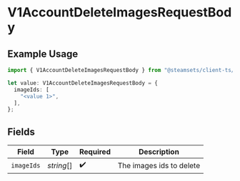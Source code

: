 # V1AccountDeleteImagesRequestBody

## Example Usage

```typescript
import { V1AccountDeleteImagesRequestBody } from "@steamsets/client-ts/models/components";

let value: V1AccountDeleteImagesRequestBody = {
  imageIds: [
    "<value 1>",
  ],
};
```

## Fields

| Field                    | Type                     | Required                 | Description              |
| ------------------------ | ------------------------ | ------------------------ | ------------------------ |
| `imageIds`               | *string*[]               | :heavy_check_mark:       | The images ids to delete |